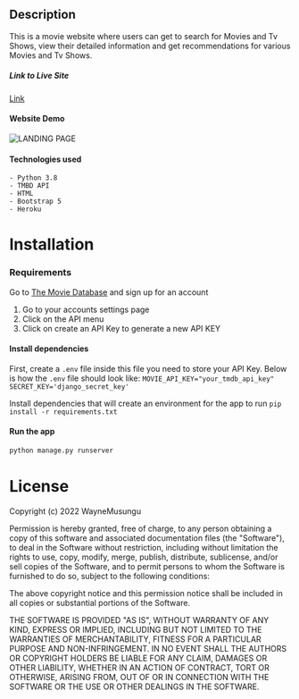 ## Description 

This is a movie website where users can get to search for Movies and Tv Shows, view their detailed information and get recommendations for various Movies and Tv Shows.

##### Link to Live Site

[Link](https://waynemovie.herokuapp.com/)
 
#### Website Demo
![LANDING PAGE](Home.gif)


#### Technologies used
    - Python 3.8
    - TMBD API
    - HTML
    - Bootstrap 5
    - Heroku


# Installation

### Requirements

Go to [The Movie Database](https://www.themoviedb.org/) and sign up for an account 

1. Go to your accounts settings page
2. Click on the API menu 
3. Click on create an API Key to generate a new API KEY





#### Install dependencies
First, create a `.env` file inside this file you need to store your API Key. Below is how the `.env` file should look like:
`MOVIE_API_KEY="your_tmdb_api_key"`
`SECRET_KEY='django_secret_key'`

Install dependencies that will create an environment for the app to run
`pip install -r requirements.txt`


#### Run the app
```bash
python manage.py runserver
```

# License

Copyright (c) 2022 WayneMusungu

Permission is hereby granted, free of charge, to any person obtaining a copy
of this software and associated documentation files (the "Software"), to deal
in the Software without restriction, including without limitation the rights
to use, copy, modify, merge, publish, distribute, sublicense, and/or sell
copies of the Software, and to permit persons to whom the Software is
furnished to do so, subject to the following conditions:

The above copyright notice and this permission notice shall be included in all
copies or substantial portions of the Software.

THE SOFTWARE IS PROVIDED "AS IS", WITHOUT WARRANTY OF ANY KIND, EXPRESS OR
IMPLIED, INCLUDING BUT NOT LIMITED TO THE WARRANTIES OF MERCHANTABILITY,
FITNESS FOR A PARTICULAR PURPOSE AND NON-INFRINGEMENT. IN NO EVENT SHALL THE
AUTHORS OR COPYRIGHT HOLDERS BE LIABLE FOR ANY CLAIM, DAMAGES OR OTHER
LIABILITY, WHETHER IN AN ACTION OF CONTRACT, TORT OR OTHERWISE, ARISING FROM,
OUT OF OR IN CONNECTION WITH THE SOFTWARE OR THE USE OR OTHER DEALINGS IN THE
SOFTWARE.
